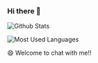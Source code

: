 ### Hi there 👋

<!--
**Even-ok/Even-ok** is a ✨ _special_ ✨ repository because its `README.md` (this file) appears on your GitHub profile.

Here are some ideas to get you started:

- 🔭 I’m currently working on ...
- 🌱 I’m currently learning ...
- 👯 I’m looking to collaborate on ...
- 🤔 I’m looking for help with ...
- 💬 Ask me about ...
- 📫 How to reach me: ...
- 😄 Pronouns: ...
- ⚡ Fun fact: ...
-->

![Github Stats](https://github-readme-stats.vercel.app/api?username=Even-ok&show_icons=true&theme=dark&count_private=true)

![Most Used Languages](https://github-readme-stats.vercel.app/api/top-langs/?username=Even-ok&theme=dark&layout=compact)

 😄 Welcome to chat with me!!
